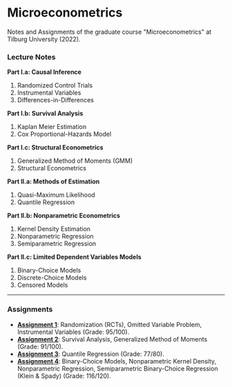 # Microeconometrics
Notes and Assignments of the graduate course "Microeconometrics" at Tilburg University (2022).

### Lecture Notes
**Part I.a: Causal Inference**
1. Randomized Control Trials
2. Instrumental Variables
3. Differences-in-Differences

**Part I.b: Survival Analysis**
1. Kaplan Meier Estimation
2. Cox Proportional-Hazards Model 

**Part I.c: Structural Econometrics**
1. Generalized Method of Moments (GMM)
2. Structural Econometrics

**Part II.a: Methods of Estimation**
1. Quasi-Maximum Likelihood
2. Quantile Regression

**Part II.b: Nonparametric Econometrics**
1. Kernel Density Estimation
2. Nonparametric Regression
3. Semiparametric Regression

**Part II.c: Limited Dependent Variables Models**
1. Binary-Choice Models
2. Discrete-Choice Models
3. Censored Models

---
### Assignments
- [**Assignment 1**](https://github.com/dannyredel/Microeconometrics/tree/main/Assignment%201): Randomization (RCTs), Omitted Variable Problem, Instrumental Variables (Grade: 95/100).
- [**Assignment 2**](https://github.com/dannyredel/Microeconometrics/tree/main/Assignment%202): Survival Analysis, Generalized Method of Moments (Grade: 91/100).
- [**Assignment 3**](https://github.com/dannyredel/Microeconometrics/tree/main/Assignment%203): Quantile Regression (Grade: 77/80).
- [**Assignment 4**](https://github.com/dannyredel/Microeconometrics/tree/main/Assignment%204): Binary-Choice Models, Nonparametric Kernel Density, Nonparametric Regression, Semiparametric Binary-Choice Regression (Klein & Spady) (Grade: 116/120).

